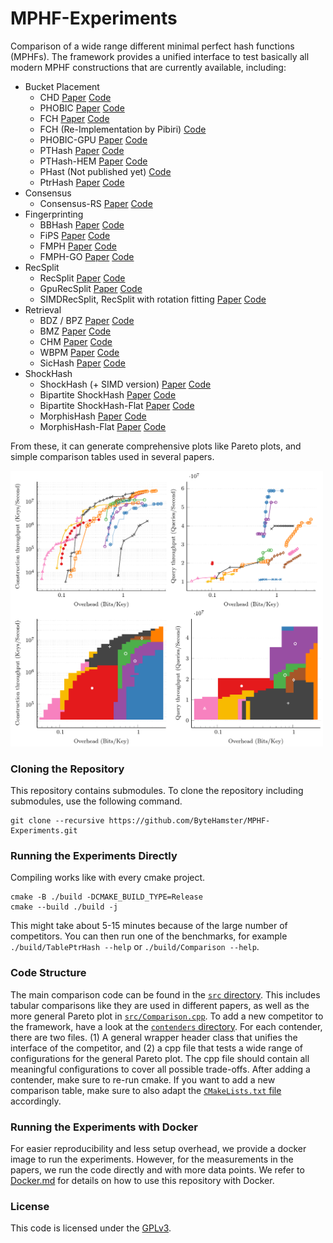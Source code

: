 # MPHF-Experiments

Comparison of a wide range different minimal perfect hash functions (MPHFs).
The framework provides a unified interface to test basically all modern MPHF constructions that are currently available, including:

- Bucket Placement
  - CHD [Paper](https://doi.org/10.1007/978-3-642-04128-0_61) [Code](https://cmph.sourceforge.net/)
  - PHOBIC [Paper](https://doi.org/10.4230/LIPIcs.ESA.2024.69) [Code](https://github.com/jermp/pthash)
  - FCH [Paper](https://doi.org/10.1145/133160.133209) [Code](https://cmph.sourceforge.net/)
  - FCH (Re-Implementation by Pibiri) [Code](https://github.com/roberto-trani/mphf_benchmark/blob/main/include/fch.hpp)
  - PHOBIC-GPU [Paper](https://doi.org/10.4230/LIPIcs.ESA.2024.69) [Code](https://github.com/stefanfred/PHOBIC-GPU)
  - PTHash [Paper](https://doi.org/10.1145/3404835.3462849) [Code](https://github.com/jermp/pthash)
  - PTHash-HEM [Paper](https://doi.org/10.1109/TKDE.2023.3303341) [Code](https://github.com/jermp/pthash)
  - PHast (Not published yet) [Code](https://github.com/beling/bsuccinct-rs/)
  - PtrHash [Paper](https://doi.org/10.48550/ARXIV.2502.15539) [Code](https://github.com/RagnarGrootKoerkamp/PTRHash)
- Consensus
  - Consensus-RS [Paper](https://doi.org/10.48550/ARXIV.2502.05613) [Code](https://github.com/ByteHamster/ConsensusRecSplit/)
- Fingerprinting
  - BBHash [Paper](https://doi.org/10.4230/LIPICS.SEA.2017.25) [Code](https://github.com/rizkg/BBHash)
  - FiPS [Paper](https://doi.org/10.5445/IR/1000176432) [Code](https://github.com/ByteHamster/FiPS)
  - FMPH [Paper](https://doi.org/10.1145/3596453) [Code](https://github.com/beling/bsuccinct-rs/)
  - FMPH-GO [Paper](https://doi.org/10.1145/3596453) [Code](https://github.com/beling/bsuccinct-rs/)
- RecSplit
  - RecSplit [Paper](https://doi.org/10.1137/1.9781611976007.14) [Code](https://github.com/vigna/sux/blob/master/sux/function/RecSplit.hpp)
  - GpuRecSplit [Paper](https://doi.org/10.4230/LIPICS.ESA.2023.19) [Code](https://github.com/ByteHamster/GpuRecSplit)
  - SIMDRecSplit, RecSplit with rotation fitting [Paper](https://doi.org/10.4230/LIPICS.ESA.2023.19) [Code](https://github.com/ByteHamster/GpuRecSplit)
- Retrieval
  - BDZ / BPZ [Paper](https://doi.org/10.1145/1321440.1321532) [Code](https://cmph.sourceforge.net/)
  - BMZ [Paper](https://www.researchgate.net/publication/228715398_A_new_algorithm_for_constructing_minimal_perfect_hash_functions) [Code](https://cmph.sourceforge.net/)
  - CHM [Paper](https://doi.org/10.1016/0020-0190\(92\)90220-P) [Code](https://cmph.sourceforge.net/)
  - WBPM [Paper](https://doi.org/10.1609/AAAI.V34I02.5529) [Code](https://github.com/weaversa/MPHF-WBPM)
  - SicHash [Paper](https://doi.org/10.1137/1.9781611977561.CH15) [Code](https://github.com/ByteHamster/SicHash)
- ShockHash
  - ShockHash (+ SIMD version) [Paper](https://doi.org/10.1137/1.9781611977929.15) [Code](https://github.com/ByteHamster/ShockHash)
  - Bipartite ShockHash [Paper](https://doi.org/10.48550/ARXIV.2310.14959) [Code](https://github.com/ByteHamster/ShockHash)
  - Bipartite ShockHash-Flat [Paper](https://doi.org/10.48550/ARXIV.2310.14959) [Code](https://github.com/ByteHamster/ShockHash)
  - MorphisHash [Paper](https://doi.org/10.48550/ARXIV.2503.10161) [Code](https://github.com/stefanfred/MorphisHash)
  - MorphisHash-Flat [Paper](https://doi.org/10.48550/ARXIV.2503.10161) [Code](https://github.com/stefanfred/MorphisHash1)

From these, it can generate comprehensive plots like Pareto plots, and simple comparison tables used in several papers.

<img src="img/preview-dominance-map.png" width="500"/>

### Cloning the Repository

This repository contains submodules.
To clone the repository including submodules, use the following command.

```
git clone --recursive https://github.com/ByteHamster/MPHF-Experiments.git
```

### Running the Experiments Directly

Compiling works like with every cmake project.

```
cmake -B ./build -DCMAKE_BUILD_TYPE=Release
cmake --build ./build -j
```

This might take about 5-15 minutes because of the large number of competitors.
You can then run one of the benchmarks, for example `./build/TablePtrHash --help` or `./build/Comparison --help`.

### Code Structure

The main comparison code can be found in the [`src` directory](/src).
This includes tabular comparisons like they are used in different papers, as well as the more general Pareto plot in [`src/Comparison.cpp`](/src/Comparison.cpp).
To add a new competitor to the framework, have a look at the [`contenders` directory](/contenders).
For each contender, there are two files. (1) A general wrapper header class that unifies the interface of the competitor, and (2) a cpp file that tests a wide range of configurations for the general Pareto plot.
The cpp file should contain all meaningful configurations to cover all possible trade-offs.
After adding a contender, make sure to re-run cmake.
If you want to add a new comparison table, make sure to also adapt the [`CMakeLists.txt` file](/CMakeLists.txt) accordingly.

### Running the Experiments with Docker

For easier reproducibility and less setup overhead, we provide a docker image to run the experiments.
However, for the measurements in the papers, we run the code directly and with more data points.
We refer to [Docker.md](/Docker.md) for details on how to use this repository with Docker.

### License

This code is licensed under the [GPLv3](/LICENSE).
